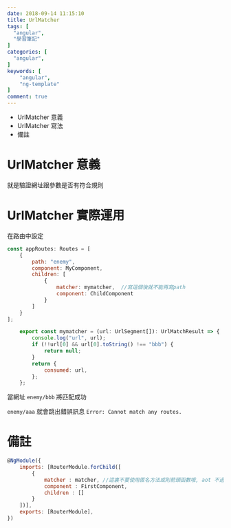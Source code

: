 ```yaml
---
date: 2018-09-14 11:15:10
title: UrlMatcher
tags: [
  "angular",
  "學習筆記"
]
categories: [
  "angular",
]
keywords: [
    "angular",
    "ng-template"
]
comment: true
---
```


- UrlMatcher 意義
- UrlMatcher 寫法
- 備註
<!--more-->

# UrlMatcher 意義

就是驗證網址跟參數是否有符合規則


# UrlMatcher 實際運用

在路由中設定

```js
const appRoutes: Routes = [
    {
        path: "enemy",
        component: MyComponent,
        children: [
            {
                matcher: mymatcher,  //寫這個後就不能再寫path
                component: ChildComponent
            }
        ]
    }
];
```

```js
    export const mymatcher = (url: UrlSegment[]): UrlMatchResult => {
        console.log("url", url);
        if (!!url[0] && url[0].toString() !== "bbb") {
            return null;
        }
        return {
            consumed: url,
        };
    };
```

當網址 `enemy/bbb` 將匹配成功

`enemy/aaa`  就會跳出錯誤訊息 `Error: Cannot match any routes.`

# 備註

```js
@NgModule({
    imports: [RouterModule.forChild([
        {
            matcher : matcher, //這裏不要使用匿名方法或則箭頭函數哦, aot 不過
            component : FirstComponent,
            children : []
        }
    ])],
    exports: [RouterModule],
})
```
